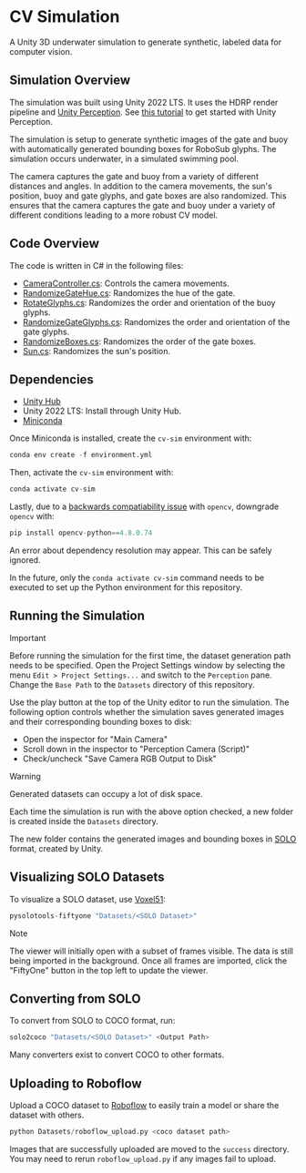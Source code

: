 # CV Simulation

A Unity 3D underwater simulation to generate synthetic, labeled data for computer vision.

## Simulation Overview
The simulation was built using Unity 2022 LTS. It uses the HDRP render pipeline and [Unity Perception](https://docs.unity3d.com/Packages/com.unity.perception@1.0/manual/index.html). See [this tutorial](https://github.com/Unity-Technologies/com.unity.perception/blob/main/com.unity.perception/Documentation~/Tutorial/TUTORIAL.md) to get started with Unity Perception.

The simulation is setup to generate synthetic images of the gate and buoy with automatically generated bounding boxes for RoboSub glyphs. The simulation occurs underwater, in a simulated swimming pool.

The camera captures the gate and buoy from a variety of different distances and angles. In addition to the camera movements, the sun's position, buoy and gate glyphs, and gate boxes are also randomized. This ensures that the camera captures the gate and buoy under a variety of different conditions leading to a more robust CV model.

## Code Overview
The code is written in C# in the following files:
- [CameraController.cs](/Assets/CameraController.cs): Controls the camera movements.
- [RandomizeGateHue.cs](/Assets/RandomizeGateHue.cs): Randomizes the hue of the gate.
- [RotateGlyphs.cs](/Assets/RotateGlyphs.cs): Randomizes the order and orientation of the buoy glyphs.
- [RandomizeGateGlyphs.cs](/Assets/RandomizeGateGlyphs.cs): Randomizes the order and orientation of the gate glyphs.
- [RandomizeBoxes.cs](/Assets/RandomizeBoxes.cs): Randomizes the order of the gate boxes.
- [Sun.cs](/Assets/Sun.cs): Randomizes the sun's position.

## Dependencies
- [Unity Hub](https://unity.com/download)
- Unity 2022 LTS: Install through Unity Hub.
- [Miniconda](https://docs.conda.io/projects/miniconda/en/latest/)

Once Miniconda is installed, create the `cv-sim` environment with:
```python
conda env create -f environment.yml
```

Then, activate the `cv-sim` environment with:
```python
conda activate cv-sim
```

Lastly, due to a [backwards compatiability issue](https://github.com/opencv/opencv-python/issues/884) with `opencv`, downgrade `opencv` with:
```python
pip install opencv-python==4.8.0.74
```
An error about dependency resolution may appear. This can be safely ignored.

In the future, only the `conda activate cv-sim` command needs to be executed to set up the Python environment for this repository.

## Running the Simulation
> [!IMPORTANT]
> Before running the simulation for the first time, the dataset generation path needs to be specified. Open the Project Settings window by selecting the menu `Edit > Project Settings...` and switch to the `Perception` pane. Change the `Base Path` to the `Datasets` directory of this repository.

Use the play button at the top of the Unity editor to run the simulation. The following option controls whether the simulation saves generated images and their corresponding bounding boxes to disk:
- Open the inspector for "Main Camera"
- Scroll down in the inspector to "Perception Camera (Script)"
- Check/uncheck "Save Camera RGB Output to Disk"

> [!WARNING]
> Generated datasets can occupy a lot of disk space.

Each time the simulation is run with the above option checked, a new folder is created inside the `Datasets` directory.

The new folder contains the generated images and bounding boxes in [SOLO](https://docs.unity3d.com/Packages/com.unity.perception@1.0/manual/Schema/SoloSchema.html) format, created by Unity.

## Visualizing SOLO Datasets
To visualize a SOLO dataset, use [Voxel51](https://voxel51.com):
```python
pysolotools-fiftyone "Datasets/<SOLO Dataset>"
```

> [!NOTE]
> The viewer will initially open with a subset of frames visible. The data is still being imported in the background. Once all frames are imported, click the "FiftyOne" button in the top left to update the viewer.

## Converting from SOLO
To convert from SOLO to COCO format, run:
```python
solo2coco "Datasets/<SOLO Dataset>" <Output Path>
```

Many converters exist to convert COCO to other formats.

## Uploading to Roboflow
Upload a COCO dataset to [Roboflow](https://roboflow.com) to easily train a model or share the dataset with others.

```python
python Datasets/roboflow_upload.py <coco dataset path>
```
Images that are successfully uploaded are moved to the `success` directory. You may need to rerun `roboflow_upload.py` if any images fail to upload.